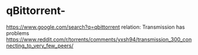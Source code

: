 # qBittorrent-
https://www.google.com/search?q=qbittorrent relation: Transmission has problems https://www.reddit.com/r/torrents/comments/yxsh94/transmission_300_connecting_to_very_few_peers/
